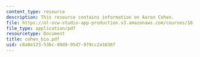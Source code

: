 ```yaml
---
content_type: resource
description: This resource contains information on Aaron Cohen.
file: https://ol-ocw-studio-app-production.s3.amazonaws.com/courses/16-885j-aircraft-systems-engineering-fall-2005/c8a8e12353bcd0d995d7979cc2a1636f_cohen_bio.pdf
file_type: application/pdf
resourcetype: Document
title: cohen_bio.pdf
uid: c8a8e123-53bc-d0d9-95d7-979cc2a1636f
---
```

